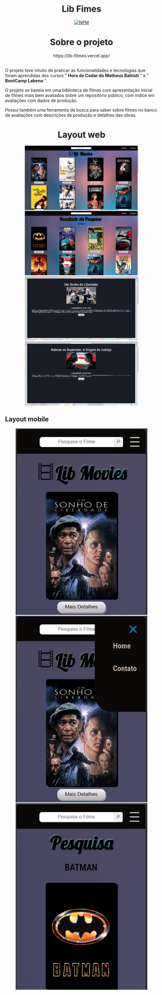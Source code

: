 <h1 align="center"> Lib Fimes </h1> 

<div align="center">
  
[![NPM](https://img.shields.io/npm/l/react)](https://github.com/pedrofdnn/LibFilmes/blob/main/LICENSE)  

</div>


<h1 align="center">Sobre o projeto</h1>

<div align="center">
https://lib-filmes.vercel.app/
</div>

<br>

O projeto teve intuito de praticar as funcionalidades e tecnologias que foram aprendidas dos cursos " __Hora de Codar do Matheus Battisti__ " e " **BootCamp Labenu** ".

O projeto se baseia em uma biblioteca de filmes com apresentação inicial de filmes mais bem avaliados sobre um repositório público, com índice em avaliações com dados de produção.

Possui também uma ferramenta de busca para saber sobre filmes no banco de avaliações com descrições de produção e detalhes das obras. 

<h1 align="center"> Layout web </h1>

<div align="center">  

  
![Web 1](https://github.com/pedrofdnn/Assents/blob/main/Projeto%20libFilmes/tela%20inicial_resized.png?raw=true) ![Web 2](https://github.com/pedrofdnn/Assents/blob/main/Projeto%20libFilmes/resultado%20de%20pesquisas_resized.png?raw=true)
![Web 3](https://github.com/pedrofdnn/Assents/blob/main/Projeto%20libFilmes/descricao_resized.png?raw=true)
![Web 4](https://github.com/pedrofdnn/Assents/blob/main/Projeto%20libFilmes/descricao%20de%20pesquisa_resized.png?raw=true)
</div>

## Layout mobile

<div align="center">  
  
![Mobile 1](https://github.com/pedrofdnn/Assents/blob/main/Projeto%20libFilmes/mobile1.png?raw=true) ![Mobile 2](https://github.com/pedrofdnn/Assents/blob/main/Projeto%20libFilmes/mobile2.png?raw=true)
![Mobile 3](https://github.com/pedrofdnn/Assents/blob/main/Projeto%20libFilmes/mobile3.png?raw=true) 
</div>
